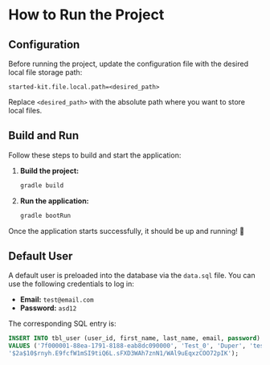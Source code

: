 
# How to Run the Project

## Configuration

Before running the project, update the configuration file with the desired local file storage path:

```properties
started-kit.file.local.path=<desired_path>
```  

Replace `<desired_path>` with the absolute path where you want to store local files.

## Build and Run

Follow these steps to build and start the application:

1. **Build the project:**

   ```sh
   gradle build
   ```  

2. **Run the application:**

   ```sh
   gradle bootRun
   ```  

Once the application starts successfully, it should be up and running! 🚀

## Default User

A default user is preloaded into the database via the `data.sql` file. You can use the following credentials to log in:

- **Email:** `test@email.com`
- **Password:** `asd12`

The corresponding SQL entry is:

```sql
INSERT INTO tbl_user (user_id, first_name, last_name, email, password)
VALUES ('7f000001-88ea-1791-8188-eab8dc090000', 'Test_0', 'Duper', 'test@email.com',
'$2a$10$rnyh.E9fcfW1mSI9tiQ6L.sFXD3WAh7znN1/WAl9uEqxzCOO72pIK');
```  

